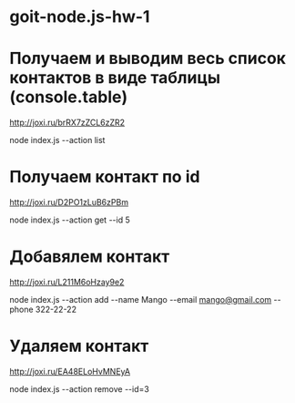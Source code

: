# goit-node.js-hw-1

# Получаем и выводим весь список контактов в виде таблицы (console.table)

http://joxi.ru/brRX7zZCL6zZR2

node index.js --action list

# Получаем контакт по id

http://joxi.ru/D2PO1zLuB6zPBm

node index.js --action get --id 5

# Добавялем контакт

http://joxi.ru/L211M6oHzay9e2

node index.js --action add --name Mango --email mango@gmail.com --phone
322-22-22

# Удаляем контакт

http://joxi.ru/EA48ELoHvMNEyA

node index.js --action remove --id=3
